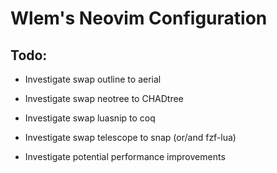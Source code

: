 # Wlem's Neovim Configuration


## Todo:
* Investigate swap outline to aerial 
* Investigate swap neotree to CHADtree
* Investigate swap luasnip to coq
* Investigate swap telescope to snap (or/and fzf-lua)

* Investigate potential performance improvements
